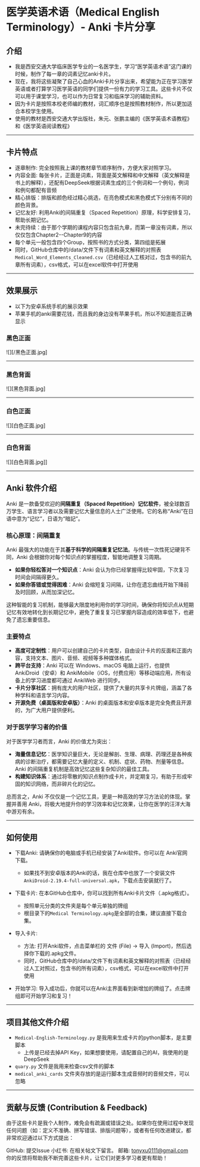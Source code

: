 # 医学英语术语（Medical English Terminology）- Anki 卡片分享

## 介绍

- 我是西安交通大学临床医学专业的一名医学生，学习“医学英语术语”这门课的时候，制作了每一章的词素记忆anki卡片。
- 现在，我将这些凝聚了自己心血的Anki卡片分享出来，希望能为正在学习医学英语或者打算学习医学英语的同学们提供一份有力的学习工具。这些卡片不仅可以用于课堂学习，也可以作为日常复习和临床学习的辅助资料。
- 因为卡片是按照本校老师编的教材，词汇顺序也是按照教材制作，所以更加适合本校学生使用。
- 使用的教材是西安交通大学出版社，朱元、张鹏主编的《医学英语术语教程》和《医学英语阅读教程》

---
## 卡片特点

- 逐章制作: 完全按照我上课的教材章节顺序制作，方便大家对照学习。
- 内容全面: 每张卡片，正面是词素，背面是英文解释和中文解释（英文解释是书上的解释），还配有DeepSeek根据词素生成的三个例词和一个例句，例词和例句都配有音频
- 精心排版：排版和颜色经过精心挑选，在亮色模式和黑色模式下分别有不同的颜色背景。
- 记忆友好: 利用Anki的间隔重复（Spaced Repetition）原理，科学安排复习，帮助长期记忆。
- 未完待续：由于那个学期的课程内容只包含前九章，而第一章没有词素，所以仅仅包含Chapter2--Chapter9的内容
- 每个单元一般包含四个Group，按照书的方式分类，第四组是拓展
- 同时，GitHub仓库中的/data/文件下有词素和英文解释的对照表`Medical_Word_Elements_Cleaned.csv`（已经经过人工核对过，包含书的前九章所有词素），csv格式，可以在excel软件中打开使用

---

## 效果展示

- 以下为安卓系统手机的展示效果
- 苹果手机的anki需要花钱，而且我的身边没有苹果手机，所以不知道能否正确显示

### 黑色正面

![][/黑色正面.jpg]

---
### 黑色背面

![][黑色背面.jpg]

---
### 白色正面

![][白色正面.jpg]

---
### 白色背面


![][白色背面.jpg]]

---

## Anki 软件介绍

Anki 是一款备受欢迎的**间隔重复（Spaced Repetition）记忆软件**，被全球数百万学生、语言学习者以及需要记忆大量信息的人士广泛使用。它的名称“Anki”在日语中意为“记忆”，日语为“暗記”。

### 核心原理：间隔重复

Anki 最强大的功能在于其**基于科学的间隔重复记忆法**。与传统一次性死记硬背不同，Anki 会根据你对每个知识点的掌握程度，智能地调整复习周期。

- **如果你轻松答对一个知识点**：Anki 会认为你已经掌握得比较牢固，下次复习时间会间隔得更久。
- **如果你答错或觉得困难**：Anki 会缩短复习间隔，让你在遗忘曲线开始下降前及时回顾，从而加深记忆。

这种智能的复习机制，能够最大限度地利用你的学习时间，确保你将知识点从短期记忆有效地转化到长期记忆中，避免了重复复习已掌握内容造成的效率低下，也避免了遗忘重要信息。

### 主要特点

- **高度可定制性**：用户可以创建自己的卡片类型，自由设计卡片的反面和正面内容，支持文本、图片、音频、视频等多种媒体格式。
- **跨平台支持**：Anki 可以在 Windows、macOS 电脑上运行，也提供 AnkiDroid（安卓）和 AnkiMobile（iOS，付费应用）等移动端应用，所有设备上的学习进度都可通过 AnkiWeb 进行同步。
- **卡片分享社区**：拥有庞大的用户社区，提供了大量的共享卡片牌组，涵盖了各种学科和语言学习内容。
- **开源免费（桌面版和安卓版）**：Anki 的桌面版本和安卓版本是完全免费且开源的，为广大用户提供便利。

### 对于医学学习者的价值

对于医学学习者而言，Anki 的价值尤为突出：

- **海量信息记忆**：医学知识量巨大，无论是解剖、生理、病理、药理还是各种疾病的诊断治疗，都需要记忆大量的定义、机制、症状、药物、剂量等信息。Anki 的间隔重复机制是高效记忆这些复杂知识的最佳工具。
- **构建知识体系**：通过将零散的知识点制作成卡片，并定期复习，有助于形成牢固的知识网络，而非碎片化的记忆。

总而言之，Anki 不仅仅是一个记忆工具，更是一种高效的学习方法论的体现。掌握并善用 Anki，将极大地提升你的学习效率和记忆效果，让你在医学的汪洋大海中游刃有余。

---

## 如何使用

- 下载Anki: 请确保你的电脑或手机已经安装了Anki软件。你可以在 Anki官网 下载。
	- 如果找不到安卓版本的Anki的话，我在仓库中也放了一个安装文件`AnkiDroid-2.19.4-full-universal.apk`，下载点击安装就行了。
- 下载卡片: 在本GitHub仓库中，你可以找到所有Anki卡片文件（.apkg格式）。
	- 按照单元分类的文件夹是每个单元单独的牌组
	- 根目录下的`Medical Terminology.apkg`是全部的合集，建议直接下载合集。
- 导入卡片:
    - 方法: 打开Anki软件，点击菜单栏的 文件 (File) -> 导入 (Import)，然后选择你下载的.apkg文件。
    - 同时，GitHub仓库中的/data/文件下有词素和英文解释的对照表（已经经过人工对照过，包含书的所有词素），csv格式，可以在excel软件中打开使用

- 开始学习: 导入成功后，你就可以在Anki主界面看到新增加的牌组了。点击牌组即可开始学习和复习！

---

## 项目其他文件介绍

- `Medical-English-Terminology.py` 是我用来生成卡片的python脚本，是主要脚本
	- 上传是已经去掉API Key，如果想要使用，请配置自己的AI，我使用的是DeepSeek
- `quary.py` 文件是我用来检查csv文件的脚本
- `medical_anki_cards` 文件夹存放的是运行脚本生成音频时的音频文件，可以忽略


---
## 贡献与反馈 (Contribution & Feedback)

由于这些卡片是我个人制作，难免会有疏漏或错误之处。如果你在使用过程中发现任何问题（如：定义不准确、拼写错误、排版问题等），或者有任何改进建议，都非常欢迎通过以下方式提出：

GitHub: 提交Issue
小红书: 在相关帖文下留言。
邮箱: tonyxu0111@gmail.com
你的反馈将帮助我不断完善这些卡片，让它们对更多学习者更有帮助！